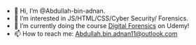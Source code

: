 - 👋 Hi, I’m @Abdullah-bin-adnan.
- 👀 I’m interested in JS/HTML/CSS/Cyber Security/ Forensics.
- 🌱 I’m currently doing the course [Digital Forensics](https://www.udemy.com/course/digital-forensics-course/) on Udemy!
- 📫 How to reach me: Abdullah.bin.adnan11@outlook.com

<!---
Abdullah-bin-adnan is a ✨ special ✨ repository because its `README.md` (this file) appears on your GitHub profile.
You can click the Preview link to take a look at your changes.
--->
